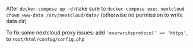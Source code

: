After ```docker-compose up -d``` make sure to ```docker-compose exec nextcloud chown www-data /srv/nextcloud/data/``` (otherwise no permission to write data dir)

To fix some nextcloud proxy issues: add ```'overwriteprotocol' => 'https'```, to ```root/html/config/config.php``` 
